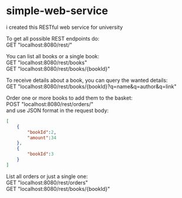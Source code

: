 # simple-web-service
i created this RESTful web service for university 

To get all possible REST endpoints do:  
GET "localhost:8080/rest/"

You can list all books or a single book:  
GET "localhost:8080/rest/books"  
GET "localhost:8080/rest/books/{bookId}"  

To receive details about a book, you can query the wanted details:  
GET "localhost:8080/rest/books/{bookId}?q=name&q=author&q=link"  


Order one or more books to add them to the basket:  
POST "localhost:8080/rest/orders/"  
and use JSON format in the request body:  
```JSON
[
    {
        "bookId":2,
        "amount":34
    },
    {
        "bookId":3
    }
]
```

List all orders or just a single one:  
GET "localhost:8080/rest/orders"  
GET "localhost:8080/rest/books/{bookId}"  
